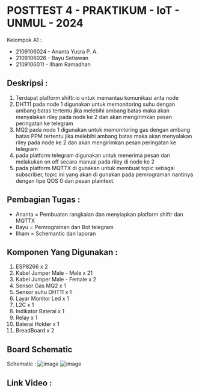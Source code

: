 # POSTTEST 4 - PRAKTIKUM - IoT - UNMUL - 2024

Kelompok A1 :
- 2109106024 - Ananta Yusra P. A.
- 2109106026 - Bayu Setiawan
- 2109106011 - Ilham Ramadhan

## Deskripsi :
1. Terdapat platform shiftr.io untuk memantau komunikasi anta node
2. DHT11 pada node 1 digunakan untuk memonitoring suhu dengan ambang batas tertentu jika melebihi ambang batas maka akan menyalakan riley pada node ke 2 dan akan mengirimkan pesan peringatan ke telegram
3. MQ2 pada node 1 digunakan untuk memonitoring gas dengan ambang batas PPM tertentu jika melebihi ambang batas maka akan menyalakan riley pada node ke 2 dan akan mengirimkan pesan peringatan ke telegram
4. pada platform telegram digunakan untuk menerima pesan dan melakukan on off secara manual pada riley di node ke 2
5. pada platform MQTTX di gunakan untuk membuat topic sebagai subscriber, topic ini yang akan di gunakan pada pemrograman nantinya dengan tipe QOS 0  dan pesan plaintext.

## Pembagian Tugas :
- Ananta = Pembuatan rangkaian dan menyiapkan platform shiftr dan MQTTX
- Bayu = Pemrograman dan Bot telegram
- Ilham = Schemantic dan laporan

## Komponen Yang Digunakan :
1.	ESP8266 x 2
2.	Kabel Jumper Male - Male x 21
3.	Kabel Jumper Male - Female x 2
4.	Sensor Gas MQ2 x 1
5.	Sensor suhu DHT11 x 1
6.	Layar Monitor Led x 1
7.	L2C x 1
8.	Indikator Baterai x 1
9.	Relay x 1
10.	Baterai Holder  x 1
11.	BreadBoard x 2 

## Board Schematic
Schematic :
![image](https://github.com/anantaYSR/pa-praktikum-iot-unmul-a1/assets/93465182/fe6b2a5c-c409-415f-b1e2-fbdf5714486d)
![image](https://github.com/anantaYSR/pa-praktikum-iot-unmul-a1/assets/93465182/6c890983-1c4b-4cb8-b42f-db8880112d56)



## Link Video : 
